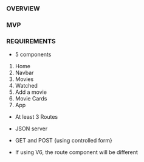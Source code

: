### OVERVIEW


### MVP


### REQUIREMENTS

* 5 components
1. Home
2. Navbar
3. Movies
4. Watched
5. Add a movie
6. Movie Cards
7. App

* At least 3 Routes

* JSON server

* GET and POST {using controlled form}

* If using V6, the route component will be different